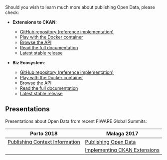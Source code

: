 Should you wish to learn much more about publishing Open Data, please check:

-   **Extensions to CKAN**:

    -   [GitHub repository (reference implementation)](https://github.com/conwetlab/FIWARE-CKAN-Extensions)
    -   [Play with the Docker container](https://hub.docker.com/r/fiware/ckan/)
    -   [Browse the API](http://docs.ckan.apiary.io/)
    -   [Read the full documentation](http://docs.ckan.org/en/latest/)
    -   [Latest stable release](https://github.com/conwetlab/FIWARE-CKAN-Extensions/releases/latest)

-   **Biz Ecosystem**:
    -   [GitHub repository (reference implementation)](https://github.com/FIWARE-TMForum/Business-API-Ecosystem)
    -   [Play with the Docker container](https://hub.docker.com/r/fiware/business-api-ecosystem/)
    -   [Browse the API](http://docs.fiwaretmfbizecosystem.apiary.io/#)
    -   [Read the full documentation](http://business-api-ecosystem.readthedocs.io/en/latest/)
    -   [Latest stable release](https://github.com/FIWARE-TMForum/Business-API-Ecosystem/releases/latest)

## Presentations

Presentations about Open Data from recent FIWARE Global Summits:

| Porto 2018                                                                                                                                      | Malaga 2017                                                                                                                             |
| ----------------------------------------------------------------------------------------------------------------------------------------------- | --------------------------------------------------------------------------------------------------------------------------------------- |
| [Publishing Context Information](https://www.slideshare.net/FI-WARE/fiware-global-summit-publishing-context-information-as-righttime-open-data) | [Publishing Open Data](https://www.slideshare.net/FI-WARE/fiware-tech-summit-francisco-de-la-vega-publishing-context-info-as-open-data) |
|                                                                                                                                                 | [Implementing CKAN Extensions](https://www.slideshare.net/FI-WARE/fiware-tech-summit-empower-your-ckan)                                 |
